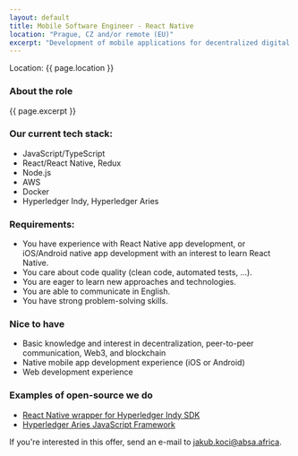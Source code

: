 ```yaml
---
layout: default
title: Mobile Software Engineer - React Native
location: "Prague, CZ and/or remote (EU)"
excerpt: "Development of mobile applications for decentralized digital identity (self-sovereign identity). You will help us build a digital identity solution, potentially for millions of users in South Africa. You’ll have the opportunity to contribute to open-source and collaborate with other members of a broad digital identity community worldwide. We’re building the mobile app with React Native, but we welcome iOS/Android developers interested in learning React Native. There is a lot of work where you can utilize your iOS/Android."
---
```


Location: {{ page.location }}

### About the role

{{ page.excerpt }}

### Our current tech stack:

- JavaScript/TypeScript
- React/React Native, Redux
- Node.js
- AWS
- Docker
- Hyperledger Indy, Hyperledger Aries

### Requirements:

- You have experience with React Native app development, or iOS/Android native app development with an interest to learn React Native.
- You care about code quality (clean code, automated tests, …).
- You are eager to learn new approaches and technologies.
- You are able to communicate in English.
- You have strong problem-solving skills.

### Nice to have

- Basic knowledge and interest in decentralization, peer-to-peer communication, Web3, and blockchain
- Native mobile app development experience (iOS or Android)
- Web development experience

### Examples of open-source we do

- [React Native wrapper for Hyperledger Indy SDK](https://github.com/AbsaOSS/rn-indy-sdk)
- [Hyperledger Aries JavaScript Framework](https://github.com/hyperledger/aries-framework-javascript/)

If you're interested in this offer, send an e-mail to jakub.koci@absa.africa.
